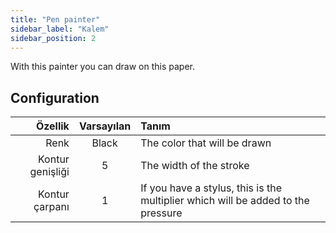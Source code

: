 ```yaml
---
title: "Pen painter"
sidebar_label: "Kalem"
sidebar_position: 2
---
```



With this painter you can draw on this paper.

## Configuration

|          Özellik | Varsayılan | Tanım                                                                            |
| ----------------:|:----------:|:-------------------------------------------------------------------------------- |
|             Renk |   Black    | The color that will be drawn                                                     |
| Kontur genişliği |     5      | The width of the stroke                                                          |
|   Kontur çarpanı |     1      | If you have a stylus, this is the multiplier which will be added to the pressure |
